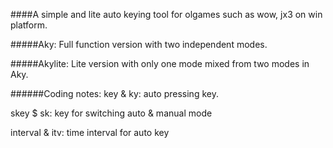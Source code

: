 ####A simple and lite auto keying tool
for olgames such as wow, jx3 on win platform.

#####Aky:
Full function version with two independent modes.

#####Akylite:
Lite version with only one mode mixed from two modes in Aky.

######Coding notes:
key & ky: auto pressing key.

skey $ sk: key for switching auto & manual mode

interval & itv: time interval for auto key
